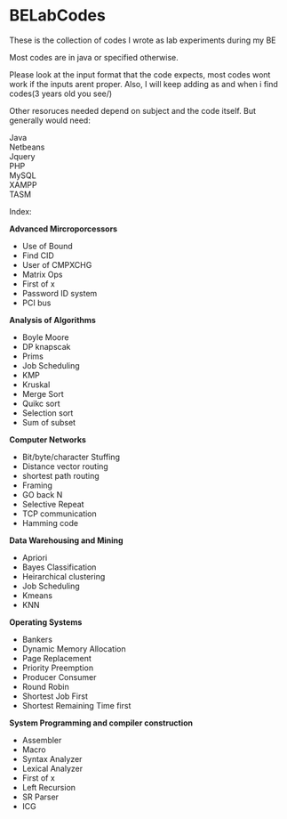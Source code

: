 # BELabCodes
These is the collection of codes I wrote as lab experiments during my BE

Most codes are in java or specified otherwise. 

Please look at the input format that the code expects, most codes wont work if the inputs arent proper.
Also, I will keep adding as and when i find codes(3 years old you see/)

Other resoruces needed depend on subject and the code itself.
But generally would need:

Java<br>
Netbeans<br>
Jquery<br>
PHP<br>
MySQL<br>
XAMPP<br>
TASM<br>

Index:

<b>Advanced Mircroporcessors</b>
<ul>
<li>Use of Bound</li>
<li>Find CID</li>
<li>User of CMPXCHG</li>
<li>Matrix Ops</li>
<li>First of x</li>
<li>Password ID system</li>
<li>PCI bus</li>
</ul>

<b>Analysis of Algorithms</b>
<ul>
<li>Boyle Moore</li>
<li>DP knapscak</li>
<li>Prims</li>
<li>Job Scheduling</li>
<li>KMP</li>
<li>Kruskal</li>
<li>Merge Sort</li>
<li>Quikc sort</li>
<li>Selection sort</li>
<li>Sum of subset</li>
</ul>


<b>Computer Networks</b>
<ul>
<li>Bit/byte/character Stuffing</li>
<li>Distance vector routing</li>
<li>shortest path routing</li>
<li>Framing</li>
<li>GO back N</li>
<li>Selective Repeat</li>
<li>TCP communication</li>
<li>Hamming code</li>
</ul>


<b>Data Warehousing and Mining</b>
<ul>
<li>Apriori</li>
<li>Bayes Classification</li>
<li>Heirarchical clustering</li>
<li>Job Scheduling</li>
<li>Kmeans</li>
<li>KNN</li>
</ul>


<b>Operating Systems</b>
<ul>
<li>Bankers</li>
<li>Dynamic Memory Allocation</li>
<li>Page Replacement</li>
<li>Priority Preemption</li>
<li>Producer Consumer</li>
<li>Round Robin</li>
<li>Shortest Job First</li>
<li>Shortest Remaining Time first</li>
</ul>

<b>System Programming and compiler construction</b>
<ul>
<li>Assembler</li>
<li>Macro</li>
<li>Syntax Analyzer</li>
<li>Lexical Analyzer</li>
<li>First of x</li>
<li>Left Recursion</li>
<li>SR Parser</li>
<li>ICG</li>
</ul>


